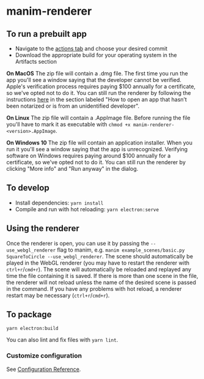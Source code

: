 # manim-renderer

## To run a prebuilt app
* Navigate to the [actions tab](https://github.com/ManimCommunity/manim-renderer/actions) and choose your desired commit
* Download the appropriate build for your operating system in the Artifacts section

**On MacOS** The zip file will contain a .dmg file. The first time you run the app you'll see a window saying that the developer cannot be verified. Apple's verification process requires paying $100 annually for a certificate, so we've opted not to do it. You can still run the renderer by following the instructions [here](https://support.apple.com/en-us/HT202491) in the section labeled "How to open an app that hasn’t been notarized or is from an unidentified developer".

**On Linux** The zip file will contain a .AppImage file. Before running the file you'll have to mark it as executable with `chmod +x manim-renderer-<version>.AppImage`.

**On Windows 10** The zip file will contain an application installer. When you run it you'll see a window saying that the app is unrecognized. Verifying software on Windows requires paying around $100 annually for a certificate, so we've opted not to do it. You can still run the renderer by clicking "More info" and "Run anyway" in the dialog.

## To develop
* Install dependencies: `yarn install`
* Compile and run with hot reloading: `yarn electron:serve`

## Using the renderer
Once the renderer is open, you can use it by passing the `--use_webgl_renderer` flag to manim, e.g. `manim example_scenes/basic.py SquareToCircle --use_webgl_renderer`. The scene should automatically be played in the WebGL renderer (you may have to restart the renderer with `ctrl+r`/`cmd+r`).
The scene will automatically be reloaded and replayed any time the file containing it is saved. If there is more than one scene in the file, the renderer will not reload unless the name of the desired scene is passed in the command. If you have any problems with hot reload, a renderer restart may be necessary (`ctrl+r`/`cmd+r`).

## To package
`yarn electron:build`

You can also lint and fix files with `yarn lint`.

### Customize configuration
See [Configuration Reference](https://cli.vuejs.org/config/).

